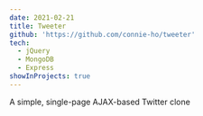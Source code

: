```yaml
---
date: 2021-02-21
title: Tweeter
github: 'https://github.com/connie-ho/tweeter'
tech:
  - jQuery
  - MongoDB
  - Express
showInProjects: true
---
```


A simple, single-page AJAX-based Twitter clone
